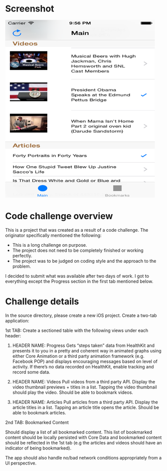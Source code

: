 

# Screenshot


<img src="screenshot/example1.png" width=480 height=568 />

# Code challenge overview


This is a project that was created as a result of a code challenge.  The originator specifically mentioned the following:

- This is a long challenge on purpose.
- The project does not need to be completely finished or working perfectly.
- The project was to be judged on coding style and the approach to the problem.

I decided to submit what was available after two days of work.    I got to everything except the Progress section in the first tab mentioned below.


# Challenge details

In the source directory, please create a new iOS project.  Create a two-tab application:

1st TAB:
Create a sectioned table with the following views under each header:

1. HEADER NAME: Progress
Gets “steps taken” data from HealthKit and presents it to you in a pretty and coherent way in animated graphs using either Core Animation or a third party animation framework (e.g. Facebook POP) and displays encouraging messages based on level of activity. If there’s no data recorded on HealthKit, enable tracking and record some data.

2. HEADER NAME: Videos
Pull videos from a third party API. Display the video thumbnail previews + titles in a list. Tapping the video thumbnail should play the video. Should be able to bookmark videos.

3. HEADER NAME: Articles
Pull articles from a third party API. Display the article titles in a list. Tapping an article title opens the article. Should be able to bookmark articles.

2nd TAB: Bookmarked Content

Should display a list of all bookmarked content. This list of bookmarked content should be locally persisted with Core Data and bookmarked content should be reflected in the 1st tab (e.g the articles and videos should have an indicator of being bookmarked).

The app should also handle no/bad network conditions appropriately from a UI perspective.



